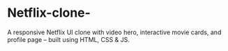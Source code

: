 # Netflix-clone-
A responsive Netflix UI clone with video hero, interactive movie cards, and profile page – built using HTML, CSS &amp; JS.
